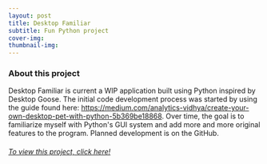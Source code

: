 ```yaml
---
layout: post
title: Desktop Familiar
subtitle: Fun Python project
cover-img: 
thumbnail-img: 
---
```



### About this project

Desktop Familiar is current a WIP application built using Python inspired by Desktop Goose. The
initial code development process was started by using the guide found here: https://medium.com/analytics-vidhya/create-your-own-desktop-pet-with-python-5b369be18868. Over time, the goal is to familiarize myself with Python's GUI
system and add more and more original features to the program. Planned development is on the GitHub.

<h6><a href="https://github.com/samanthemum/DesktopFamiliar">To view this project, click here!</a></h6>
